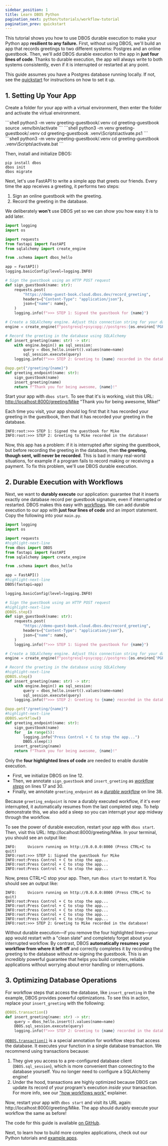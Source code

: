 ```yaml
---
sidebar_position: 1
title: Learn DBOS Python
pagination_next: python/tutorials/workflow-tutorial
pagination_prev: quickstart
---
```


This tutorial shows you how to use DBOS durable execution to make your Python app **resilient to any failure.**
First, without using DBOS, we'll build an app that records greetings to two different systems: Postgres and an online guestbook.
Then, we'll add DBOS durable execution to the app in **just four lines of code**.
Thanks to durable execution, the app will always write to both systems consistently, even if it is interrupted or restarted at any point.

This guide assumes you have a Postgres database running locally.
If not, see the [quickstart](../quickstart.md) for instructions on how to set it up.

## 1. Setting Up Your App

Create a folder for your app with a virtual environment, then enter the folder and activate the virtual environment.

<Tabs groupId="operating-systems" className="small-tabs">
<TabItem value="maclinux" label="macOS or Linux">
```shell
python3 -m venv greeting-guestbook/.venv
cd greeting-guestbook
source .venv/bin/activate
```
</TabItem>
<TabItem value="win-ps" label="Windows (PowerShell)">
```shell
python3 -m venv greeting-guestbook/.venv
cd greeting-guestbook
.venv\Scripts\activate.ps1
```
</TabItem>
<TabItem value="win-cmd" label="Windows (cmd)">
```shell
python3 -m venv greeting-guestbook/.venv
cd greeting-guestbook
.venv\Scripts\activate.bat
```
</TabItem>
</Tabs>

Then, install and initialize DBOS:
```shell
pip install dbos
dbos init
dbos migrate
```

Next, let's use FastAPI to write a simple app that greets our friends.
Every time the app receives a greeting, it performs two steps:

1. Sign an online guestbook with the greeting.
2. Record the greeting in the database.

We deliberately **won't** use DBOS yet so we can show you how easy it is to add later.


```python showLineNumbers
import logging
import os

import requests
from fastapi import FastAPI
from sqlalchemy import create_engine

from .schema import dbos_hello

app = FastAPI()
logging.basicConfig(level=logging.INFO)

# Sign the guestbook using an HTTP POST request
def sign_guestbook(name: str):
    requests.post(
        "https://demo-guest-book.cloud.dbos.dev/record_greeting",
        headers={"Content-Type": "application/json"},
        json={"name": name},
    )
    logging.info(f">>> STEP 1: Signed the guestbook for {name}")

# Create a SQLAlchemy engine. Adjust this connection string for your database.
engine = create_engine(f"postgresql+psycopg://postgres:{os.environ['PGPASSWORD']}@localhost/greeting_guestbook")

# Record the greeting in the database using SQLAlchemy
def insert_greeting(name: str) -> str:
    with engine.begin() as sql_session:
        query = dbos_hello.insert().values(name=name)
        sql_session.execute(query)
    logging.info(f">>> STEP 2: Greeting to {name} recorded in the database!")

@app.get("/greeting/{name}")
def greeting_endpoint(name: str):
    sign_guestbook(name)
    insert_greeting(name)
    return f"Thank you for being awesome, {name}!"
```

Start your app with `dbos start`.
To see that it's is working, visit this URL: [http://localhost:8000/greeting/Mike](http://localhost:8000/greeting/Mike)
<BrowserWindow url="http://localhost:8000/greeting/Mike">
"Thank you for being awesome, Mike!"
</BrowserWindow>

Each time you visit, your app should log first that it has recorded your greeting in the guestbook, then that it has recorded your greeting in the database.

```
INFO:root:>>> STEP 1: Signed the guestbook for Mike
INFO:root:>>> STEP 2: Greeting to Mike recorded in the database!
```

Now, this app has a problem: if it is interrupted after signing the guestbook, but before recording the greeting in the database, then **the greeting, though sent, will never be recorded**.
This is bad in many real-world situations, for example if a program fails to record making or receiving a payment.
To fix this problem, we'll use DBOS durable execution.

## 2. Durable Execution with Workflows

Next, we want to **durably execute** our application: guarantee that it inserts exactly one database record per guestbook signature, even if interrupted or restarted.
DBOS makes this easy with [workflows](./tutorials/workflow-tutorial.md).
We can add durable execution to our app with **just four lines of code** and an import statement.
Copy the following into your `main.py`.


```python showLineNumbers
import logging
import os

import requests
#highlight-next-line
from dbos import DBOS
from fastapi import FastAPI
from sqlalchemy import create_engine

from .schema import dbos_hello

app = FastAPI()
#highlight-next-line
DBOS(fastapi=app)

logging.basicConfig(level=logging.INFO)

# Sign the guestbook using an HTTP POST request
#highlight-next-line
@DBOS.step()
def sign_guestbook(name: str):
    requests.post(
        "https://demo-guest-book.cloud.dbos.dev/record_greeting",
        headers={"Content-Type": "application/json"},
        json={"name": name},
    )
    logging.info(f">>> STEP 1: Signed the guestbook for {name}")

# Create a SQLAlchemy engine. Adjust this connection string for your database.
engine = create_engine(f"postgresql+psycopg://postgres:{os.environ['PGPASSWORD']}@localhost/greeting_guestbook")

# Record the greeting in the database using SQLAlchemy
#highlight-next-line
@DBOS.step()
def insert_greeting(name: str) -> str:
    with engine.begin() as sql_session:
        query = dbos_hello.insert().values(name=name)
        sql_session.execute(query)
    logging.info(f">>> STEP 2: Greeting to {name} recorded in the database!")

@app.get("/greeting/{name}")
#highlight-next-line
@DBOS.workflow()
def greeting_endpoint(name: str):
    sign_guestbook(name)
    for _ in range(5):
        logging.info("Press Control + C to stop the app...")
        DBOS.sleep(1)
    insert_greeting(name)
    return f"Thank you for being awesome, {name}!"
```

Only the **four highlighted lines of code** are needed to enable durable execution.

- First, we initialize DBOS on line 12.
- Then, we annotate `sign_guestbook` and `insert_greeting` as [_workflow steps_](./tutorials/step-tutorial.md) on lines 17 and 30.
- Finally, we annotate `greeting_endpoint` as a [_durable workflow_](./tutorials/workflow-tutorial.md) on line 38.

Because `greeting_endpoint` is now a durably executed workflow, if it's ever interrupted, it automatically resumes from the last completed step.
To help demonstrate this, we also add a sleep so you can interrupt your app midway through the workflow.

To see the power of durable execution, restart your app with `dbos start`.
Then, visit this URL: http://localhost:8000/greeting/Mike.
In your terminal, you should see an output like:

```shell
INFO:     Uvicorn running on http://0.0.0.0:8000 (Press CTRL+C to quit)
INFO:root:>>> STEP 1: Signed the guestbook for Mike
INFO:root:Press Control + C to stop the app...
INFO:root:Press Control + C to stop the app...
INFO:root:Press Control + C to stop the app...
```
Now, press CTRL+C stop your app. Then, run `dbos start` to restart it. You should see an output like:

```shell
INFO:     Uvicorn running on http://0.0.0.0:8000 (Press CTRL+C to quit)
INFO:root:Press Control + C to stop the app...
INFO:root:Press Control + C to stop the app...
INFO:root:Press Control + C to stop the app...
INFO:root:Press Control + C to stop the app...
INFO:root:Press Control + C to stop the app...
INFO:root:>>> STEP 2: Greeting to Mike recorded in the database!
```

Without durable execution&mdash;if you remove the four highlighted lines&mdash;your app would restart with a "clean slate" and completely forget about your interrupted workflow.
By contrast, DBOS **automatically resumes your workflow from where it left off** and correctly completes it by recording the greeting to the database without re-signing the guestbook.
This is an incredibly powerful guarantee that helps you build complex, reliable applications without worrying about error handling or interruptions.

## 3. Optimizing Database Operations

For workflow steps that access the database, like `insert_greeting` in the example, DBOS provides powerful optimizations.
To see this in action, replace your `insert_greeting` with the following:

```python showLineNumbers
@DBOS.transaction()
def insert_greeting(name: str) -> str:
    query = dbos_hello.insert().values(name=name)
    DBOS.sql_session.execute(query)
    logging.info(f">>> STEP 2: Greeting to {name} recorded in the database!")
```

[`@DBOS.transaction()`](./tutorials/transaction-tutorial.md) is a special annotation for workflow steps that access the database.
It executes your function in a single database transaction.
We recommend using transactions because:

1. They give you access to a pre-configured database client (`DBOS.sql_session`), which is more convenient than connecting to the database yourself. You no longer need to configure a SQLAlchemy engine!
2. Under the hood, transactions are highly optimized because DBOS can update its record of your program's execution _inside_ your transaction. For more info, see our ["how workflows work"](../explanations/how-workflows-work.md) explainer.

Now, restart your app with `dbos start` and visit its URL again: http://localhost:8000/greeting/Mike.
The app should durably execute your workflow the same as before!

The code for this guide is available [on GitHub](https://github.com/dbos-inc/dbos-demo-apps/tree/main/python/greeting-guestbook).

Next, to learn how to build more complex applications, check out our Python tutorials and [example apps](../examples/index.md).
